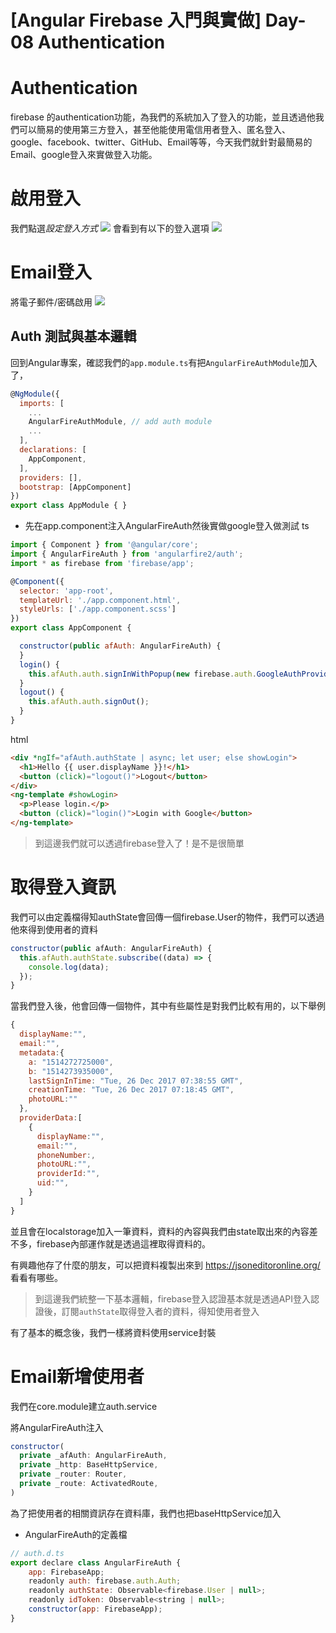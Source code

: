 # [Angular Firebase 入門與實做] Day-08 Authentication

# Authentication
firebase 的authentication功能，為我們的系統加入了登入的功能，並且透過他我們可以簡易的使用第三方登入，甚至他能使用電信用者登入、匿名登入、google、facebook、twitter、GitHub、Email等等，今天我們就針對最簡易的Email、google登入來實做登入功能。

# 啟用登入
我們點選*設定登入方式*
![](https://res.cloudinary.com/dw7ecdxlp/image/upload/authentication_mxwyao.jpg)
會看到有以下的登入選項
![](https://res.cloudinary.com/dw7ecdxlp/image/upload/authentication2_znp3iv.jpg)

# Email登入

將電子郵件/密碼啟用
![](https://res.cloudinary.com/dw7ecdxlp/image/upload/authentication3_kt1gsv.jpg)

## Auth 測試與基本邏輯
回到Angular專案，確認我們的`app.module.ts`有把`AngularFireAuthModule`加入了，
```js
@NgModule({
  imports: [
    ...
    AngularFireAuthModule, // add auth module
    ...
  ],
  declarations: [
    AppComponent,
  ],
  providers: [],
  bootstrap: [AppComponent]
})
export class AppModule { }
```

* 先在app.component注入AngularFireAuth然後實做google登入做測試
ts
```js
import { Component } from '@angular/core';
import { AngularFireAuth } from 'angularfire2/auth';
import * as firebase from 'firebase/app';

@Component({
  selector: 'app-root',
  templateUrl: './app.component.html',
  styleUrls: ['./app.component.scss']
})
export class AppComponent {

  constructor(public afAuth: AngularFireAuth) {
  }
  login() {
    this.afAuth.auth.signInWithPopup(new firebase.auth.GoogleAuthProvider());
  }
  logout() {
    this.afAuth.auth.signOut();
  }
}
```
html
```html
<div *ngIf="afAuth.authState | async; let user; else showLogin">
  <h1>Hello {{ user.displayName }}!</h1>
  <button (click)="logout()">Logout</button>
</div>
<ng-template #showLogin>
  <p>Please login.</p>
  <button (click)="login()">Login with Google</button>
</ng-template>
```
> 到這邊我們就可以透過firebase登入了！是不是很簡單

# 取得登入資訊
我們可以由定義檔得知authState會回傳一個firebase.User的物件，我們可以透過他來得到使用者的資料
```js
constructor(public afAuth: AngularFireAuth) {
  this.afAuth.authState.subscribe((data) => {
    console.log(data);
  });
}
```
當我們登入後，他會回傳一個物件，其中有些屬性是對我們比較有用的，以下舉例
```js
{
  displayName:"",
  email:"",
  metadata:{
    a: "1514272725000", 
    b: "1514273935000", 
    lastSignInTime: "Tue, 26 Dec 2017 07:38:55 GMT", 
    creationTime: "Tue, 26 Dec 2017 07:18:45 GMT",
    photoURL:""
  },
  providerData:[
    {
      displayName:"",
      email:"",
      phoneNumber:,
      photoURL:"",
      providerId:"",
      uid:"",
    }
  ]
}
```
並且會在localstorage加入一筆資料，資料的內容與我們由state取出來的內容差不多，firebase內部運作就是透過這裡取得資料的。

有興趣他存了什麼的朋友，可以把資料複製出來到 https://jsoneditoronline.org/ 看看有哪些。

> 到這邊我們統整一下基本邏輯，firebase登入認證基本就是透過API登入認證後，訂閱`authState`取得登入者的資料，得知使用者登入

有了基本的概念後，我們一樣將資料使用service封裝

# Email新增使用者

我們在core.module建立auth.service

將AngularFireAuth注入
```js
constructor(
  private _afAuth: AngularFireAuth,
  private _http: BaseHttpService,
  private _router: Router,
  private _route: ActivatedRoute,
)
```
為了把使用者的相關資訊存在資料庫，我們也把baseHttpService加入



* AngularFireAuth的定義檔
```js
// auth.d.ts
export declare class AngularFireAuth {
    app: FirebaseApp;
    readonly auth: firebase.auth.Auth;
    readonly authState: Observable<firebase.User | null>;
    readonly idToken: Observable<string | null>;
    constructor(app: FirebaseApp);
}
```
